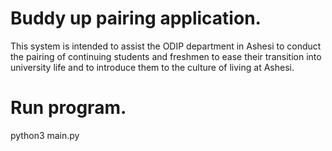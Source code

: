 # Buddy up pairing application.

This system is intended to assist the ODIP department in Ashesi to conduct the pairing of continuing students and freshmen to ease their transition into university life and to introduce them to the culture of living at Ashesi. 

# Run program.

python3 main.py
